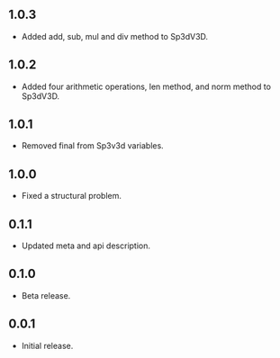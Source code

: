 ## 1.0.3

* Added add, sub, mul and div method to Sp3dV3D.

## 1.0.2

* Added four arithmetic operations, len method, and norm method to Sp3dV3D.

## 1.0.1

* Removed final from Sp3v3d variables.

## 1.0.0

* Fixed a structural problem.

## 0.1.1

* Updated meta and api description.

## 0.1.0

* Beta release.

## 0.0.1

* Initial release.
